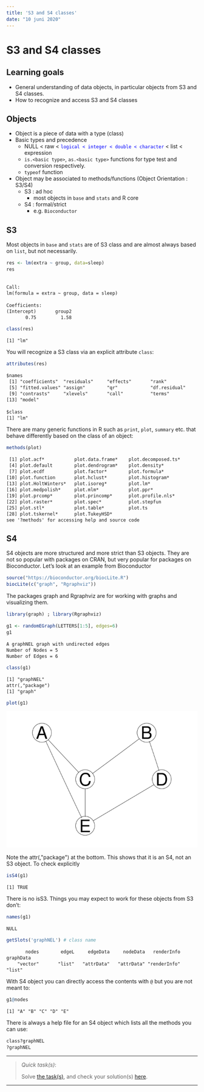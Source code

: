 ```yaml
---
title: 'S3 and S4 classes'
date: "10 juni 2020"
---
```




# S3 and S4 classes

## Learning goals

- General understanding of data objects, in particular objects from S3 and S4 classes.    
- How to recognize and access S3 and S4 classes
<!-- - Introducing functions `attributes`, `methods` and `isS4` and `pryr` package.  -->

## Objects

- Object is a piece of data with a type (class)
- Basic types and precedence
  - NULL < raw < <span style="color:blue">`logical < integer < double < character`</span> < list < expression
  - `is.<basic type>`, `as.<basic type>` functions  for type test and conversion respectively.
  - `typeof` function
- Object may be associated to methods/functions (Object Orientation : S3/S4)
  - S3 : ad hoc 
    - most objects in `base` and `stats` and R core
  - S4 : formal/strict
    - e.g. `Bioconductor`


## S3

Most objects in `base` and `stats` are of S3 class and are almost always based on `list`, but not necessarily. 


```r
res <- lm(extra ~ group, data=sleep)
res
```

```

Call:
lm(formula = extra ~ group, data = sleep)

Coefficients:
(Intercept)       group2  
       0.75         1.58  
```

```r
class(res)
```

```
[1] "lm"
```

You will recognize a S3 class via an explicit attribute `class`:


```r
attributes(res)
```

```
$names
 [1] "coefficients"  "residuals"     "effects"       "rank"         
 [5] "fitted.values" "assign"        "qr"            "df.residual"  
 [9] "contrasts"     "xlevels"       "call"          "terms"        
[13] "model"        

$class
[1] "lm"
```

There are many generic functions in R such as `print`, `plot`, `summary` etc. that behave differently based on the class of an object:


```r
methods(plot)
```

```
 [1] plot.acf*           plot.data.frame*    plot.decomposed.ts*
 [4] plot.default        plot.dendrogram*    plot.density*      
 [7] plot.ecdf           plot.factor*        plot.formula*      
[10] plot.function       plot.hclust*        plot.histogram*    
[13] plot.HoltWinters*   plot.isoreg*        plot.lm*           
[16] plot.medpolish*     plot.mlm*           plot.ppr*          
[19] plot.prcomp*        plot.princomp*      plot.profile.nls*  
[22] plot.raster*        plot.spec*          plot.stepfun       
[25] plot.stl*           plot.table*         plot.ts            
[28] plot.tskernel*      plot.TukeyHSD*     
see '?methods' for accessing help and source code
```

<!-- Problem of S3 objects is that it can be difficult to find out what kind of functions are available for your object.  -->

## S4

S4 objects are more structured and more strict than S3 objects. They are not so popular with packages on CRAN, but very popular for packages on Bioconductor. Let’s look at an example from Bioconductor



```r
source("https://bioconductor.org/biocLite.R")
biocLite(c("graph", "Rgraphviz"))
```

The packages graph and Rgraphviz are for working with graphs and visualizing them.


```r
library(graph) ; library(Rgraphviz)
```


```r
g1 <- randomEGraph(LETTERS[1:5], edges=6)
g1
```

```
A graphNEL graph with undirected edges
Number of Nodes = 5 
Number of Edges = 6 
```

```r
class(g1)
```

```
[1] "graphNEL"
attr(,"package")
[1] "graph"
```

```r
plot(g1)
```

![](s3s4_files/figure-html/unnamed-chunk-6-1.png)<!-- -->

Note the attr(,"package") at the bottom. This shows that it is an S4, not an S3 object. To check explicitly


```r
isS4(g1)
```

```
[1] TRUE
```

There is no isS3. Things you may expect to work for these objects from S3 don’t:


```r
names(g1)
```

```
NULL
```

```r
getSlots('graphNEL') # class name
```

```
       nodes        edgeL     edgeData     nodeData   renderInfo    graphData 
    "vector"       "list"   "attrData"   "attrData" "renderInfo"       "list" 
```


With S4 object you can directly access the contents with `@` but you are not meant to:


```r
g1@nodes
```

```
[1] "A" "B" "C" "D" "E"
```

There is always a help file for an S4 object which lists all the methods you can use:


```r
class?graphNEL
?graphNEL
```




- - -

> _Quick task(s)_:
> 
> Solve [the task(s)](s3s4.tasks.nocode.html#s3s4), and check your solution(s) [here](s3s4.tasks.code.html#s3s4).

- - -
